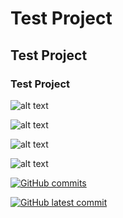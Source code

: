 # Test Project
## Test Project
### Test Project

![ alt text ](https://img.shields.io/badge/Arduino_IDE-00979D?style=for-the-badge&logo=arduino&logoColor=white)

![ alt text ](https://img.shields.io/badge/Electronics-Developer-darkblue)

![ alt text ](https://img.shields.io/badge/Electronics-Developer-darkblue?style=flat-square&logo=gitlab)

![ alt text ](https://komarev.com/ghpvc/?username=ElectronicsDeveloper&color=yellow&style=flat-square)


[![GitHub commits](https://badgen.net/github/commits/ElectronicsDeveloper/Test-Project)](https://GitHub.com/ElectronicsDeveloper/Test-Project/commit/)

[![GitHub latest commit](https://badgen.net/github/last-commit/ElectronicsDeveloper/Test-Project)](https://GitHub.com/ElectronicsDeveloper/Test-Project/commit/)
